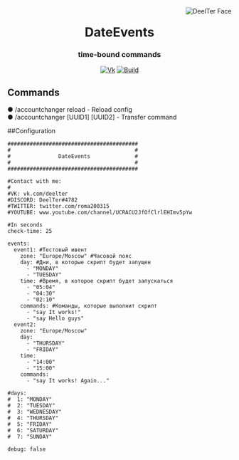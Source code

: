 <img src="https://camo.githubusercontent.com/cafe7727437e205ada2980096f042c15351a980d189c544a485b07ea6b94cdda/68747470733a2f2f73756e392d31332e757365726170692e636f6d2f494252447973762d4c522d6d5f32467969684938366b584c48794132766276796f70595a30412f50316a4e477a44717a72632e6a7067" alt="DeelTer Face" align="right">
<div align="center">
  <h1>DateEvents</h1>
  <h3>time-bound commands</h3>

  [![Vk](https://img.shields.io/badge/vk-DeelTer-9cf)](https://vk.com/DeelTer/)
  [![Build](https://img.shields.io/badge/builds-download-green)](https://github.com/DeelTer/DateEvents/releases)
</div>

<div align="center">
  <div align="left"><h2>Commands</h2></div>
    <div align="left">
      <p>● /accountchanger reload - Reload config<br>● /accountchanger [UUID1] [UUID2] - Transfer command<br></p>
    </div>
</div>

##Configuration
```
#########################################
#                                       #
#               DateEvents              #
#                                       #
#########################################

#Contact with me:
#
#VK: vk.com/deelter
#DISCORD: DeelTer#4782
#TWITTER: twitter.com/roma200315
#YOUTUBE: www.youtube.com/channel/UCRACU2JfOfClrlEHImv5pYw

#In seconds
check-time: 25

events:
  event1: #Тестовый ивент
    zone: "Europe/Moscow" #Часовой пояс
    day: #Дни, в которые скрипт будет запущен
      - "MONDAY"
      - "TUESDAY"
    time: #Время, в которое скрипт будет запускаться
      - "05:04"
      - "04:30"
      - "02:10"
    commands: #Команды, которые выполнит скрипт
      - "say It works!"
      - "say Hello guys"
  event2:
    zone: "Europe/Moscow"
    day:
      - "THURSDAY"
      - "FRIDAY"
    time:
      - "14:00"
      - "15:00"
    commands:
      - "say It works! Again..."

#days:
#  1: "MONDAY"
#  2: "TUESDAY"
#  3: "WEDNESDAY"
#  4: "THURSDAY"
#  5: "FRIDAY"
#  6: "SATURDAY"
#  7: "SUNDAY"

debug: false
```
